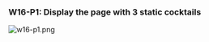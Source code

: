 ### W16-P1: Display the <Home /> page with 3 static cocktails
![w16-p1.png](https://boadkpezbkrextxfzgiw.supabase.co/storage/v1/object/public/demo-26/md_img/w16-p1.png)